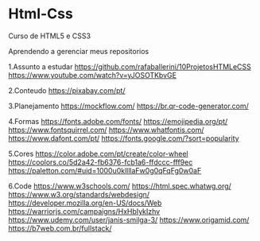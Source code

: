 # Html-Css
 Curso de HTML5 e CSS3

 Aprendendo a gerenciar meus repositorios

1.Assunto a estudar
https://github.com/rafaballerini/10ProjetosHTMLeCSS
https://www.youtube.com/watch?v=yJOSOTKbvGE

2.Conteudo
https://pixabay.com/pt/

3.Planejamento
https://mockflow.com/
https://br.qr-code-generator.com/

4.Formas
https://fonts.adobe.com/fonts/
https://emojipedia.org/pt/
https://www.fontsquirrel.com/
https://www.whatfontis.com/
https://www.dafont.com/pt/
https://fonts.google.com/?sort=popularity

5.Cores
https://color.adobe.com/pt/create/color-wheel
https://coolors.co/5d2a42-fb6376-fcb1a6-ffdccc-fff9ec
https://paletton.com/#uid=1000u0kllllaFw0g0qFqFg0w0aF

6.Code
https://www.w3schools.com/
https://html.spec.whatwg.org/
https://www.w3.org/standards/webdesign/
https://developer.mozilla.org/en-US/docs/Web
https://warriorjs.com/campaigns/HxHbIykIzhv
https://www.udemy.com/user/janis-smilga-3/
https://www.origamid.com/
https://b7web.com.br/fullstack/